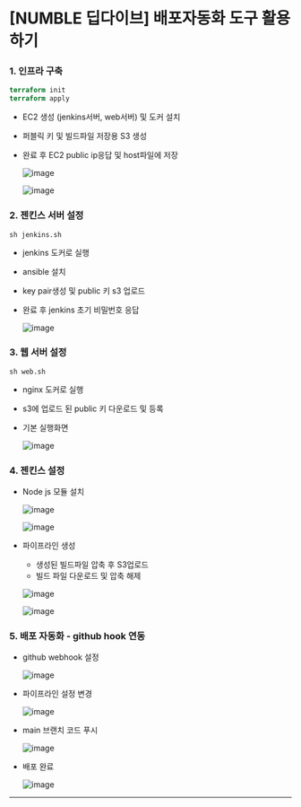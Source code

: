 # [NUMBLE 딥다이브] 배포자동화 도구 활용하기

### 1. 인프라 구축
```terraform
terraform init
terraform apply
```

- EC2 생성 (jenkins서버, web서버) 및 도커 설치
- 퍼블릭 키 및 빌드파일 저장용 S3 생성

- 완료 후 EC2 public ip응답 및 host파일에 저장

  ![image](https://user-images.githubusercontent.com/62274314/230756810-300ff99f-f10c-40a9-9f59-7a48e6397a4a.png)

  ![image](https://user-images.githubusercontent.com/62274314/230756948-e11148a2-28aa-462a-91c9-0cdf78d769f4.png)

### 2. 젠킨스 서버 설정
```shell
sh jenkins.sh
```
- jenkins 도커로 실행
- ansible 설치
- key pair생성 및 public 키 s3 업로드

- 완료 후 jenkins 초기 비밀번호 응답

  ![image](https://user-images.githubusercontent.com/62274314/230757157-1d755918-4971-4257-aaf3-a4d499305265.png)

### 3. 웹 서버 설정
```shell
sh web.sh
```
- nginx 도커로 실행
- s3에 업로드 된 public 키 다운로드 및 등록

- 기본 실행화면

  ![image](https://user-images.githubusercontent.com/62274314/230757367-2c1e241c-7e1e-4d42-918e-c1919e74e590.png)

### 4. 젠킨스 설정
- Node js 모듈 설치

  ![image](https://user-images.githubusercontent.com/62274314/230757669-7c0f5642-f60d-42e3-a1c4-679653087242.png)
  
  ![image](https://user-images.githubusercontent.com/62274314/230758156-736b29b3-3151-4e5a-b9d2-52d1ff6d094d.png)

- 파이프라인 생성
  - 생성된 빌드파일 압축 후 S3업로드
  - 빌드 파일 다운로드 및 압축 해제
  
  ![image](https://user-images.githubusercontent.com/62274314/230757814-7e1547e9-bf22-4a26-8c5f-7b5982fe38b8.png)

  ![image](https://user-images.githubusercontent.com/62274314/230757855-cbe5813a-f1cc-4244-b33a-ded11c9de01c.png)


### 5. 배포 자동화 - github hook 연동

- github webhook 설정
  
  ![image](https://user-images.githubusercontent.com/62274314/230757935-07cedbfc-a80c-40d0-9a38-14845a8495bb.png)


- 파이프라인 설정 변경

  ![image](https://user-images.githubusercontent.com/62274314/230758041-8f27f358-152d-47ac-be45-50cbd504e242.png)

- main 브랜치 코드 푸시

  ![image](https://user-images.githubusercontent.com/62274314/230758677-7c17ccff-182c-456f-927f-c4e11470fbb0.png)

- 배포 완료

  ![image](https://user-images.githubusercontent.com/62274314/230758701-555eacba-e205-48d8-8c06-63ebff7f7fab.png)


---
